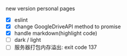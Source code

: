 new version personal pages

- [x] eslint
- [x] change GoogleDriveAPI method to promise
- [x] handle markdown(highlight code)
- [ ] dark / light
- [ ] 服务器打包内存溢出: exit code 137
